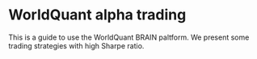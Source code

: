 # WorldQuant alpha trading

This is a guide to use the WorldQuant BRAIN paltform. We present some trading strategies with high Sharpe ratio.
